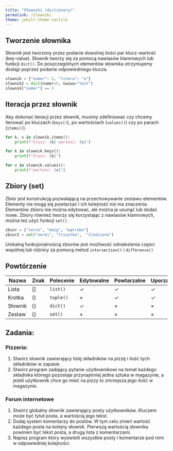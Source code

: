 ```yaml
---
title: "Słowniki (dictionary)"
permalink: /slowniki
theme: jekyll-theme-tactile
---
```


## Tworzenie słownika
Słownik jest tworzony przez podanie dowolnej ilości par klucz-wartość (key-value). Słownik tworzy się za pomocą nawiasów klamrowych lub funkcji `dict()`. Do poszczególnych elementów słownika otrzymujemy dostęp poprzez podanie odpowiedniego klucza.

```python
slownik = {"numer": 5, "litera": "a"}
slownik2 = dict(numer=5, nazwa="test")
slownik["numer"] == 5
```

## Iteracja przez słownik
Aby dokonać iteracji przez słownik, musimy zdefiniować czy chcemy iterować po kluczach (`keys()`), po wartościach (`values()`) czy po parach (`items()`).

```python
for k, v in slownik.items():
    print(f"klucz: {k} wartość: {v}")

for k in slownik.keys():
    print(f"klucz: {k}")

for v in slownik.values():
    print(f"wartość: {v}")
```

## Zbiory (set)
Zbiór jest konstrukcją pozwalającą na przechowywanie zestawu elementów. Elementy nie mogą się powtarzać i ich kolejność nie ma znaczenia. Elementów zbioru nie można edytować, ale można je usunąć lub dodać nowe. Zbiory również tworzy się korzystając z nawiasów klamrowych, można też użyć funkcji `set()`.

```python
zbior = {"serce", "mózg", "wątroba"}
zbior2 = set("nerki", "trzustka",  "śledziona")
```

Unikalną funkcjonalnością zbiorów jest możliwość odnalezienia części wspólnej lub różnicy za pomocą metod `intersection()` i `difference()`

## Powtórzenie

Nazwa | Znak | Polecenie | Edytowalne | Powtarzalne | Uporządkowane
---|---|---|---|---|---
Lista | [] | `list()` | ✓ | ✓ | ✓
Krotka | () | `tuple()` | × | ✓ | ✓
Słownik | {} | `dict()` | ✓ | ×| ×
Zestaw | {} | `set()` | × | × | ×

## Zadania:
### Pizzeria:
1. Stwórz słownik zawierający listę składników na pizzę i ilość tych składników w zapasie.
2. Stwórz program zadający pytanie użytkownikowi na temat każdego składnika którego pozostaje przynajmniej jedna sztuka w magazynie, a jeżeli użytkownik chce go mieć na pizzy to zmniejsza jego ilość w magazynie.


### Forum internetowe
1. Stwórz globalny słownik zawierający posty użytkowników. Kluczem może być tytuł posta, a wartością jego tekst.
2. Dodaj system komentarzy do postów. W tym celu zmień wartość każdego posta na kolejny słownik. Pierwszą wartością słownika powinien być tekst posta, a drugą lista z komentarzami.
3. Napisz program który wyświetli wszystkie posty i komentarze pod nimi w odpowiedniej kolejności.


